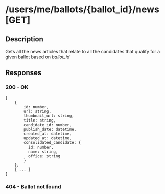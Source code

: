# /users/me/ballots/{ballot_id}/news [GET]

## Description
Gets all the news articles that relate to all the candidates that qualify for a given ballot based on *ballot_id*

## Responses
### 200 - OK
```
[
    {
        id: number,
        url: string,
        thumbnail_url: string,
        title: string,
        candidate_id: number,
        publish_date: datetime,
        created_at: datetime,
        updated_at: datetime,
        consolidated_candidate: {
          id: number,
          name: string,
          office: string
        }
    },
    { ... }
]
```
### 404 - Ballot not found